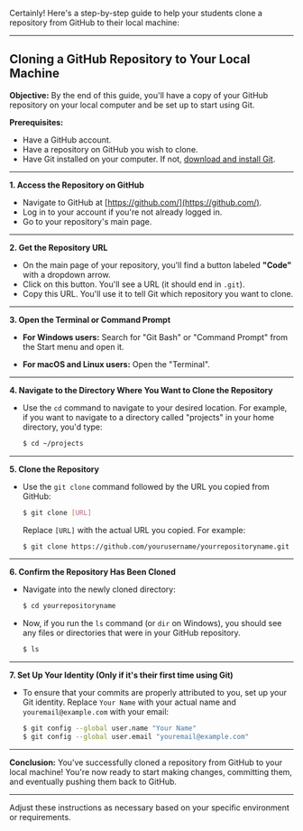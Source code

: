 Certainly! Here's a step-by-step guide to help your students clone a repository from GitHub to their local machine:

---

## Cloning a GitHub Repository to Your Local Machine

**Objective:** By the end of this guide, you'll have a copy of your GitHub repository on your local computer and be set up to start using Git.

**Prerequisites:** 
- Have a GitHub account.
- Have a repository on GitHub you wish to clone.
- Have Git installed on your computer. If not, [download and install Git](https://git-scm.com/downloads).

---

**1. Access the Repository on GitHub**

- Navigate to GitHub at [https://github.com/](https://github.com/).
- Log in to your account if you're not already logged in.
- Go to your repository's main page.

---

**2. Get the Repository URL**

- On the main page of your repository, you'll find a button labeled **"Code"** with a dropdown arrow.
- Click on this button. You'll see a URL (it should end in `.git`).
- Copy this URL. You'll use it to tell Git which repository you want to clone.

---

**3. Open the Terminal or Command Prompt**

- **For Windows users:** Search for "Git Bash" or "Command Prompt" from the Start menu and open it.
  
- **For macOS and Linux users:** Open the "Terminal".

---

**4. Navigate to the Directory Where You Want to Clone the Repository**

- Use the `cd` command to navigate to your desired location. For example, if you want to navigate to a directory called "projects" in your home directory, you'd type:

  ```bash
  $ cd ~/projects
  ```

---

**5. Clone the Repository**

- Use the `git clone` command followed by the URL you copied from GitHub:

  ```bash
  $ git clone [URL]
  ```

  Replace `[URL]` with the actual URL you copied. For example:

  ```bash
  $ git clone https://github.com/yourusername/yourrepositoryname.git
  ```

---

**6. Confirm the Repository Has Been Cloned**

- Navigate into the newly cloned directory:

  ```bash
  $ cd yourrepositoryname
  ```

- Now, if you run the `ls` command (or `dir` on Windows), you should see any files or directories that were in your GitHub repository.

  ```bash
  $ ls
  ```

---

**7. Set Up Your Identity (Only if it's their first time using Git)**

- To ensure that your commits are properly attributed to you, set up your Git identity. Replace `Your Name` with your actual name and `youremail@example.com` with your email:

  ```bash
  $ git config --global user.name "Your Name"
  $ git config --global user.email "youremail@example.com"
  ```

---

**Conclusion:** You've successfully cloned a repository from GitHub to your local machine! You're now ready to start making changes, committing them, and eventually pushing them back to GitHub.

---

Adjust these instructions as necessary based on your specific environment or requirements.